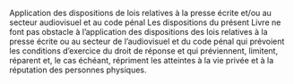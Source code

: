 Application des dispositions de lois relatives à la presse écrite et/ou au secteur audiovisuel et au code pénal
Les dispositions du présent Livre ne font pas obstacle à l’application des dispositions des lois relatives à la presse écrite ou au secteur de l’audiovisuel et du code pénal qui prévoient les conditions d’exercice du droit de réponse et qui préviennent, limitent, réparent et, le cas échéant, répriment les atteintes à la vie privée et à la réputation des personnes physiques.